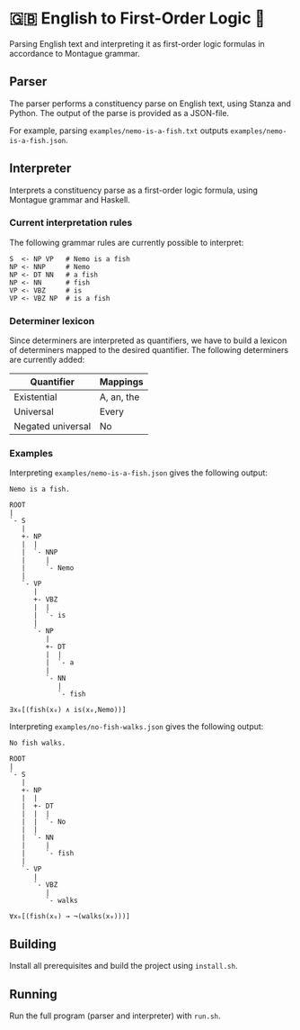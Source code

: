 # 🇬🇧 English to First-Order Logic 💫

Parsing English text and interpreting it as first-order logic formulas in accordance to Montague grammar.

## Parser

The parser performs a constituency parse on English text, using Stanza and Python. The output of the parse is provided as a JSON-file.

For example, parsing `examples/nemo-is-a-fish.txt` outputs `examples/nemo-is-a-fish.json`.

## Interpreter

Interprets a constituency parse as a first-order logic formula, using Montague grammar and Haskell.

### Current interpretation rules

The following grammar rules are currently possible to interpret:

```
S  <- NP VP   # Nemo is a fish
NP <- NNP     # Nemo
NP <- DT NN   # a fish
NP <- NN      # fish
VP <- VBZ     # is
VP <- VBZ NP  # is a fish
```

### Determiner lexicon

Since determiners are interpreted as quantifiers, we have to build a lexicon of determiners mapped to the desired quantifier. The following determiners are currently added:

| Quantifier        | Mappings   |
|-------------------|------------|
| Existential       | A, an, the |
| Universal         | Every      |
| Negated universal | No         |

### Examples

Interpreting `examples/nemo-is-a-fish.json` gives the following output:

```
Nemo is a fish.

ROOT
|
`- S
   |
   +- NP
   |  |
   |  `- NNP
   |     |
   |     `- Nemo
   |
   `- VP
      |
      +- VBZ
      |  |
      |  `- is
      |
      `- NP
         |
         +- DT
         |  |
         |  `- a
         |
         `- NN
            |
            `- fish

∃x₀[(fish(x₀) ∧ is(x₀,Nemo))]
```

Interpreting `examples/no-fish-walks.json` gives the following output:

```
No fish walks.

ROOT
|
`- S
   |
   +- NP
   |  |
   |  +- DT
   |  |  |
   |  |  `- No
   |  |
   |  `- NN
   |     |
   |     `- fish
   |
   `- VP
      |
      `- VBZ
         |
         `- walks

∀x₀[(fish(x₀) → ¬(walks(x₀)))]
```

## Building

Install all prerequisites and build the project using `install.sh`.

## Running

Run the full program (parser and interpreter) with `run.sh`.
